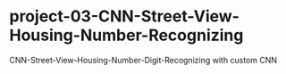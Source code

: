 # project-03-CNN-Street-View-Housing-Number-Recognizing
CNN-Street-View-Housing-Number-Digit-Recognizing with custom CNN
